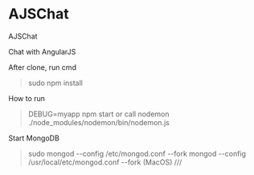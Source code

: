 # AJSChat
AJSChat

Chat with AngularJS

After clone, run cmd
> sudo npm install

How to run
> DEBUG=myapp npm start
or call nodemon
> ./node_modules/nodemon/bin/nodemon.js

Start MongoDB
> sudo mongod --config /etc/mongod.conf --fork
> mongod --config /usr/local/etc/mongod.conf --fork  (MacOS)
///
